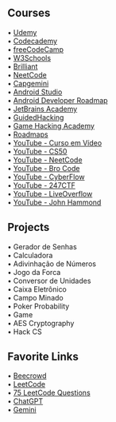 ## Courses
• [Udemy](https://www.udemy.com/)  
• [Codecademy](https://www.codecademy.com/)  
• [freeCodeCamp](https://www.freecodecamp.org/)  
• [W3Schools](https://www.w3schools.com/)  
• [Brilliant](https://brilliant.org/)  
• [NeetCode](https://neetcode.io/)  
• [Capgemini](https://capgeminischool.brazilsouth.cloudapp.azure.com/)  
• [Android Studio](https://developer.android.com/courses/android-basics-compose/course?hl=pt-br)  
• [Android Developer Roadmap](https://trello.com/b/fsc44tYh/android-developer-roadmap)  
• [JetBrains Academy](https://www.jetbrains.com/pt-br/academy/)  
• [GuidedHacking](https://guidedhacking.com/)  
• [Game Hacking Academy](https://gamehacking.academy/)  
• [Roadmaps](https://roadmap.sh/)  
• [YouTube - Curso em Vídeo](https://www.youtube.com/@CursoemVideo)  
• [YouTube - CS50](https://www.youtube.com/@cs50)  
• [YouTube - NeetCode](https://www.youtube.com/@NeetCode)  
• [YouTube - Bro Code](https://www.youtube.com/@BroCodez)  
• [YouTube - CyberFlow](https://www.youtube.com/@CyberFlow10)  
• [YouTube - 247CTF](https://www.youtube.com/@247CTF)  
• [YouTube - LiveOverflow](https://www.youtube.com/@LiveOverflow)  
• [YouTube - John Hammond](https://www.youtube.com/@_JohnHammond)  

## Projects
• Gerador de Senhas  
• Calculadora  
• Adivinhação de Números  
• Jogo da Forca  
• Conversor de Unidades  
• Caixa Eletrônico  
• Campo Minado  
• Poker Probability  
• Game  
• AES Cryptography  
• Hack CS  

## Favorite Links
• [Beecrowd](https://judge.beecrowd.com/pt/login?redirect=%2Fpt)  
• [LeetCode](https://leetcode.com/)  
• [75 LeetCode Questions](https://leetcode.com/discuss/general-discussion/460599/blind-75-leetcode-questions)  
• [ChatGPT](https://chat.openai.com/)  
• [Gemini](https://gemini.google.com/app?hl=pt)
